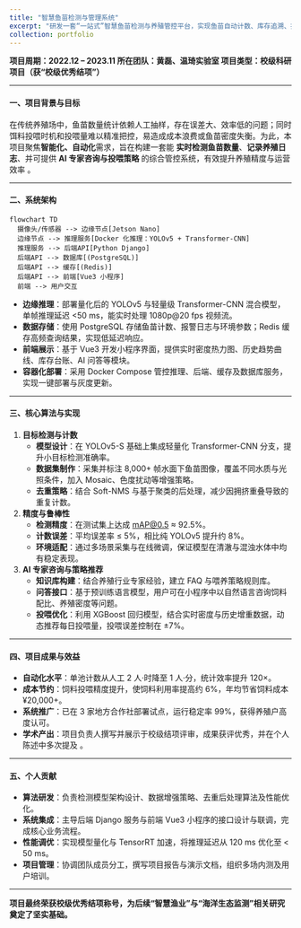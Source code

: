 ```yaml
---
title: "智慧鱼苗检测与管理系统"
excerpt: "研发一套“一站式”智慧鱼苗检测与养殖管控平台，实现鱼苗自动计数、库存追溯、投喂策略推荐及远程数据可视化<br/><img src='./images/2024 SRDP展板.png'>"
collection: portfolio
---
```


**项目周期：2022.12 – 2023.11
 所在团队：黄磊、温琦实验室 
 项目类型：校级科研项目（获“校级优秀结项”）**

------

#### 一、项目背景与目标

在传统养殖场中，鱼苗数量统计依赖人工抽样，存在误差大、效率低的问题；同时饵料投喂时机和投喂量难以精准把控，易造成成本浪费或鱼苗密度失衡。为此，本项目聚焦**智能化、自动化**需求，旨在构建一套能 **实时检测鱼苗数量**、**记录养殖日志**、并可提供 **AI 专家咨询与投喂策略** 的综合管控系统，有效提升养殖精度与运营效率 。

------

#### 二、系统架构

```mermaid
flowchart TD
  摄像头/传感器 --> 边缘节点[Jetson Nano]
  边缘节点 --> 推理服务[Docker 化推理：YOLOv5 + Transformer-CNN]
  推理服务 --> 后端API[Python Django]
  后端API --> 数据库[(PostgreSQL)]
  后端API --> 缓存[(Redis)]
  后端API --> 前端[Vue3 小程序]
  前端 --> 用户交互
```

- **边缘推理**：部署量化后的 YOLOv5 与轻量级 Transformer-CNN 混合模型，单帧推理延迟 <50 ms，能实时处理 1080p@20 fps 视频流。
- **数据存储**：使用 PostgreSQL 存储鱼苗计数、报警日志与环境参数；Redis 缓存高频查询结果，实现低延迟响应。
- **前端展示**：基于 Vue3 开发小程序界面，提供实时密度热力图、历史趋势曲线、库存台账、AI 问答等模块。
- **容器化部署**：采用 Docker Compose 管控推理、后端、缓存及数据库服务，实现一键部署与灰度更新。

------

#### 三、核心算法与实现

1. **目标检测与计数**
   - **模型设计**：在 YOLOv5-S 基础上集成轻量化 Transformer-CNN 分支，提升小目标检测准确率。
   - **数据集制作**：采集并标注 8,000+ 帧水面下鱼苗图像，覆盖不同水质与光照条件，加入 Mosaic、色度扰动等增强策略。
   - **去重策略**：结合 Soft-NMS 与基于聚类的后处理，减少因拥挤重叠导致的重复计数。
2. **精度与鲁棒性**
   - **检测精度**：在测试集上达成 mAP@0.5 ≈ 92.5%。
   - **计数误差**：平均误差率 ≤ 5%，相比纯 YOLOv5 提升约 8%。
   - **环境适配**：通过多场景采集与在线微调，保证模型在清澈与混浊水体中均有稳定表现。
3. **AI 专家咨询与策略推荐**
   - **知识库构建**：结合养殖行业专家经验，建立 FAQ 与喂养策略规则库。
   - **问答接口**：基于预训练语言模型，用户可在小程序中以自然语言咨询饲料配比、养殖密度等问题。
   - **投喂优化**：利用 XGBoost 回归模型，结合实时密度与历史增重数据，动态推荐每日投喂量，投喂误差控制在 ±7%。

------

#### 四、项目成果与效益

- **自动化水平**：单池计数从人工 2 人·时降至 1 人·分，统计效率提升 120×。
- **成本节约**：饲料投喂精度提升，使饲料利用率提高约 6%，年均节省饲料成本 ¥20,000+。
- **系统推广**：已在 3 家地方合作社部署试点，运行稳定率 99%，获得养殖户高度认可。
- **学术产出**：项目负责人撰写并展示于校级结项评审，成果获评优秀，并在个人陈述中多次提及 。

------

#### 五、个人贡献

- **算法研发**：负责检测模型架构设计、数据增强策略、去重后处理算法及性能优化。
- **系统集成**：主导后端 Django 服务与前端 Vue3 小程序的接口设计与联调，完成核心业务流程。
- **性能调优**：实现模型量化与 TensorRT 加速，将推理延迟从 120 ms 优化至 < 50 ms。
- **项目管理**：协调团队成员分工，撰写项目报告与演示文档，组织多场内测及用户培训。

------

**项目最终荣获校级优秀结项称号，为后续“智慧渔业”与“海洋生态监测”相关研究奠定了坚实基础。**